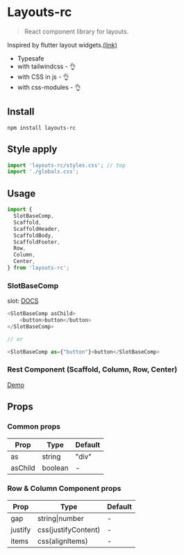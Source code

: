 # Layouts-rc

> React component library for layouts.

Inspired by flutter layout widgets.[(link)](https://docs.flutter.dev/ui/widgets/layout)

- Typesafe
- with tailwindcss - 👌
- with CSS in js - 👌
- with css-modules - 👌

## Install

```shell
npm install layouts-rc
```

## Style apply

```typescript jsx
import 'layouts-rc/styles.css'; // top
import './globals.css';
```

## Usage

```typescript jsx
import {
  SlotBaseComp,
  Scaffold,
  ScaffoldHeader,
  ScaffoldBody,
  ScaffoldFooter,
  Row,
  Column,
  Center,
} from 'layouts-rc';
```

### SlotBaseComp

slot: [DOCS](https://www.radix-ui.com/primitives/docs/utilities/slot)

```typescript jsx
<SlotBaseComp asChild>
    <button>button</button>
</SlotBaseComp>

// or

<SlotBaseComp as={"button"}>button</SlotBaseComp>
```

### Rest Component (Scaffold, Column, Row, Center)

[Demo](https://layouts-rc-web.vercel.app)

## Props

### Common props

| Prop    | Type    | Default |
| ------- | ------- | ------- |
| as      | string  | "div"   |
| asChild | boolean | -       |

### Row & Column Component props

| Prop    | Type                | Default |
| ------- | ------------------- | ------- |
| gap     | string\|number      | -       |
| justify | css(justifyContent) | -       |
| items   | css(alignItems)     | -       |
